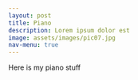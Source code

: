 ```yaml
---
layout: post
title: Piano
description: Lorem ipsum dolor est
image: assets/images/pic07.jpg
nav-menu: true
---
```


Here is my piano stuff
